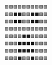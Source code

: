 
🟩🟩🟩🟩🟩🟩🟩🟩🟩🟩</br>
🟩🟩⬛️⬛️🟩🟩⬛️⬛️🟩🟩</br>
🟩🟩⬛️⬛️🟩🟩⬛️⬛️🟩🟩</br>
🟩🟩🟩🟩🟩🟩🟩🟩🟩🟩</br>
🟩🟩🟩🟩⬛️⬛️🟩🟩🟩🟩</br>
🟩🟩🟩⬛️⬛️⬛️⬛️🟩🟩🟩</br>
🟩🟩🟩⬛️⬛️⬛️⬛️🟩🟩🟩</br>
🟩🟩🟩⬛️🟩🟩⬛️🟩🟩🟩</br>


<!--
**hsuanxyz/hsuanxyz** is a ✨ _special_ ✨ repository because its `README.md` (this file) appears on your GitHub profile.

Here are some ideas to get you started:

- 🔭 I’m currently working on ...
- 🌱 I’m currently learning ...
- 👯 I’m looking to collaborate on ...
- 🤔 I’m looking for help with ...
- 💬 Ask me about ...
- 📫 How to reach me: ...
- 😄 Pronouns: ...
- ⚡ Fun fact: ...
-->
